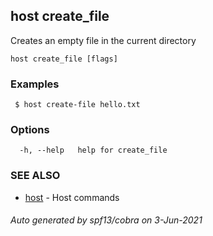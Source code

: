 ## host create_file

Creates an empty file in the current directory

```
host create_file [flags]
```

### Examples

```
 $ host create-file hello.txt 
```

### Options

```
  -h, --help   help for create_file
```

### SEE ALSO

* [host](host.md)	 - Host commands

###### Auto generated by spf13/cobra on 3-Jun-2021
